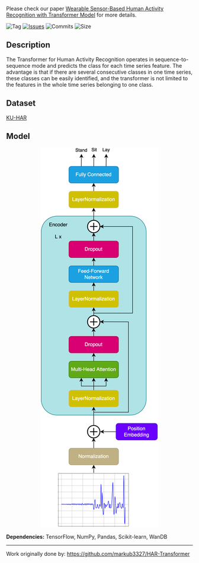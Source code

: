 Please check our paper [Wearable Sensor-Based Human Activity Recognition with Transformer Model](https://www.mdpi.com/1424-8220/22/5/1911) for more details.

![Tag](https://img.shields.io/github/v/tag/markub3327/HAR-Transformer)
[![Issues](https://img.shields.io/github/issues/markub3327/HAR-Transformer)](https://github.com/markub3327/HAR-Transformer/issues)
![Commits](https://img.shields.io/github/commit-activity/w/markub3327/HAR-Transformer)
![Size](https://img.shields.io/github/repo-size/markub3327/HAR-Transformer)

## Description

The Transformer for Human Activity Recognition operates in sequence-to-sequence mode and predicts the class for each time series feature. The advantage is that if there are several consecutive classes in one time series, these classes can be easily identified, and the transformer is not limited to the features in the whole time series belonging to one class. 

## Dataset

[KU-HAR](https://www.kaggle.com/datasets/niloy333/kuhar?resource=download)

## Model

<p align="center">
  <img src="model.png" style="background-color: white;">
</p>


**Dependencies:** TensorFlow, NumPy, Pandas, Scikit-learn, WanDB

---

Work originally done by: https://github.com/markub3327/HAR-Transformer
